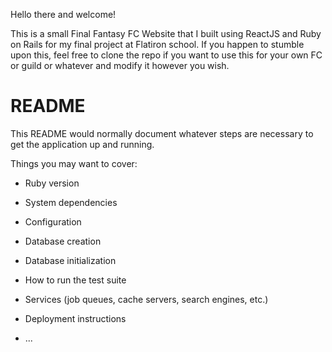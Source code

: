 Hello there and welcome!

This is a small Final Fantasy FC Website that I built using ReactJS and Ruby on Rails for my final project at Flatiron school.
If you happen to stumble upon this, feel free to clone the repo if you want to use this for your own FC or guild or whatever and modify it however you wish.

# README

This README would normally document whatever steps are necessary to get the
application up and running.

Things you may want to cover:

- Ruby version

- System dependencies

- Configuration

- Database creation

- Database initialization

- How to run the test suite

- Services (job queues, cache servers, search engines, etc.)

- Deployment instructions

- ...
